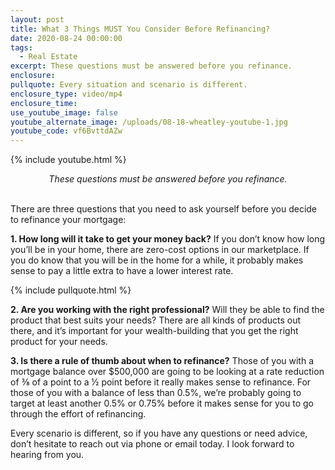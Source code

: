 ```yaml
---
layout: post
title: What 3 Things MUST You Consider Before Refinancing?
date: 2020-08-24 00:00:00
tags:
  - Real Estate
excerpt: These questions must be answered before you refinance.
enclosure:
pullquote: Every situation and scenario is different.
enclosure_type: video/mp4
enclosure_time:
use_youtube_image: false
youtube_alternate_image: /uploads/08-18-wheatley-youtube-1.jpg
youtube_code: vf6BvttdAZw
---
```


{% include youtube.html %}

<center><em>These questions must be answered before you refinance.</em></center>

<br>There are three questions that you need to ask yourself before you decide to refinance your mortgage:

**1\. How long will it take to get your money back?** If you don’t know how long you’ll be in your home, there are zero-cost options in our marketplace. If you do know that you will be in the home for a while, it probably makes sense to pay a little extra to have a lower interest rate.

{% include pullquote.html %}

**2\. Are you working with the right professional?** Will they be able to find the product that best suits your needs? There are all kinds of products out there, and it’s important for your wealth-building that you get the right product for your needs.

**3\. Is there a rule of thumb about when to refinance?** Those of you with a mortgage balance over $500,000 are going to be looking at a rate reduction of ⅜ of a point to a ½ point before it really makes sense to refinance. For those of you with a balance of less than 0.5%, we’re probably going to target at least another 0.5% or 0.75% before it makes sense for you to go through the effort of refinancing.

Every scenario is different, so if you have any questions or need advice, don’t hesitate to reach out via phone or email today. I look forward to hearing from you.